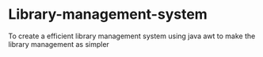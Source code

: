 # Library-management-system
To create a efficient library management system using java awt to make the library management as simpler
